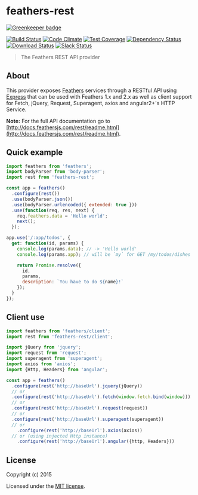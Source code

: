 # feathers-rest

[![Greenkeeper badge](https://badges.greenkeeper.io/feathersjs/feathers-rest.svg)](https://greenkeeper.io/)

[![Build Status](https://travis-ci.org/feathersjs/feathers-rest.png?branch=master)](https://travis-ci.org/feathersjs/feathers-rest)
[![Code Climate](https://codeclimate.com/github/feathersjs/feathers-rest/badges/gpa.svg)](https://codeclimate.com/github/feathersjs/feathers-rest)
[![Test Coverage](https://codeclimate.com/github/feathersjs/feathers-rest/badges/coverage.svg)](https://codeclimate.com/github/feathersjs/feathers-rest/coverage)
[![Dependency Status](https://img.shields.io/david/feathersjs/feathers-rest.svg?style=flat-square)](https://david-dm.org/feathersjs/feathers-rest)
[![Download Status](https://img.shields.io/npm/dm/feathers-rest.svg?style=flat-square)](https://www.npmjs.com/package/feathers-rest)
[![Slack Status](http://slack.feathersjs.com/badge.svg)](http://slack.feathersjs.com)

> The Feathers REST API provider

## About

This provider exposes [Feathers](http://feathersjs.com) services through a RESTful API using [Express](http://expressjs.com) that can be used with Feathers 1.x and 2.x as well as client support for Fetch, jQuery, Request, Superagent, axios and angular2+'s HTTP Service.

__Note:__ For the full API documentation go to [http://docs.feathersjs.com/rest/readme.html](http://docs.feathersjs.com/rest/readme.html).

## Quick example

```js
import feathers from 'feathers';
import bodyParser from 'body-parser';
import rest from 'feathers-rest';

const app = feathers()
  .configure(rest())
  .use(bodyParser.json())
  .use(bodyParser.urlencoded({ extended: true }))
  .use(function(req, res, next) {
    req.feathers.data = 'Hello world';
    next();
  });

app.use('/:app/todos', {
  get: function(id, params) {
    console.log(params.data); // -> 'Hello world'
    console.log(params.app); // will be `my` for GET /my/todos/dishes

    return Promise.resolve({
      id,
      params,
      description: `You have to do ${name}!`
    });
  }
});
```

## Client use

```js
import feathers from 'feathers/client';
import rest from 'feathers-rest/client';

import jQuery from 'jquery';
import request from 'request';
import superagent from 'superagent';
import axios from 'axios';
import {Http, Headers} from 'angular';

const app = feathers()
  .configure(rest('http://baseUrl').jquery(jQuery))
  // or
  .configure(rest('http://baseUrl').fetch(window.fetch.bind(window)))
  // or
  .configure(rest('http://baseUrl').request(request))
  // or
  .configure(rest('http://baseUrl').superagent(superagent))
  // or
    .configure(rest('http://baseUrl').axios(axios))
  // or (using injected Http instance)
    .configure(rest('http://baseUrl').angular({http, Headers}))
```

## License

Copyright (c) 2015

Licensed under the [MIT license](LICENSE).
